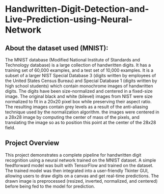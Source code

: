 # Handwritten-Digit-Detection-and-Live-Prediction-using-Neural-Network

## About the dataset used (MNIST):

The MNIST database (Modified National Institute of Standards and Technology database) is a large collection of handwritten digits. It has a training set of 60,000 examples, and a test set of 10,000 examples. It is a subset of a larger NIST Special Database 3 (digits written by employees of the United States Census Bureau) and Special Database 1 (digits written by high school students) which contain monochrome images of handwritten digits. The digits have been size-normalized and centered in a fixed-size image. The original black and white (bilevel) images from NIST were size normalized to fit in a 20x20 pixel box while preserving their aspect ratio. The resulting images contain grey levels as a result of the anti-aliasing technique used by the normalization algorithm. the images were centered in a 28x28 image by computing the center of mass of the pixels, and translating the image so as to position this point at the center of the 28x28 field.

## Project Overview

This project demonstrates a complete pipeline for handwritten digit recognition using a neural network trained on the MNIST dataset. A simple feedforward model was built with TensorFlow and trained on the dataset. The trained model was then integrated into a user-friendly Tkinter GUI, allowing users to draw digits on a canvas and get real-time predictions. The drawn image is preprocessed (resized, inverted, normalized, and centered) before being fed to the model for prediction.
